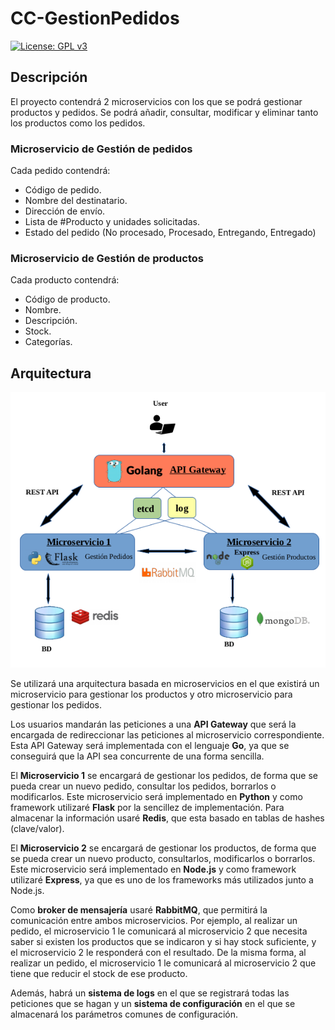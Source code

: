 # CC-GestionPedidos

[![License: GPL v3](https://img.shields.io/badge/License-GPL%20v3-blue.svg)](https://www.gnu.org/licenses/gpl-3.0)

## Descripción

El proyecto contendrá 2 microservicios con los que se podrá gestionar productos y pedidos. Se podrá añadir, consultar, modificar y eliminar tanto los productos como los pedidos.

### Microservicio de Gestión de pedidos  

Cada pedido contendrá:  

- Código de pedido.
- Nombre del destinatario.
- Dirección de envío.
- Lista de #Producto y unidades solicitadas.
- Estado del pedido (No procesado, Procesado, Entregando, Entregado)

### Microservicio de Gestión de productos

Cada producto contendrá:  

- Código de producto.
- Nombre.
- Descripción.
- Stock.
- Categorías.

## Arquitectura

![Diagrama arquitectura](doc/img/diagrama-arquitectura.png)  

Se utilizará una arquitectura basada en microservicios en el que existirá un microservicio para gestionar los productos y otro microservicio para gestionar los pedidos.  

Los usuarios mandarán las peticiones a una **API Gateway** que será la encargada de redireccionar las peticiones al microservicio correspondiente. Esta API Gateway será implementada con el lenguaje **Go**, ya que se conseguirá que la API sea concurrente de una forma sencilla.  

El **Microservicio 1** se encargará de gestionar los pedidos, de forma que se pueda crear un nuevo pedido, consultar los pedidos, borrarlos o modificarlos. Este microservicio será implementado en **Python** y como framework utilizaré **Flask** por la sencillez de implementación. Para almacenar la información usaré **Redis**, que esta basado en tablas de hashes (clave/valor).  

El **Microservicio 2** se encargará de gestionar los productos, de forma que se pueda crear un nuevo producto, consultarlos, modificarlos o borrarlos. Este microservicio será implementado en **Node.js** y como framework utilizaré **Express**, ya que es uno de los frameworks más utilizados junto a Node.js.  

Como **broker de mensajería** usaré **RabbitMQ**, que permitirá la comunicación entre ambos microservicios. Por ejemplo, al realizar un pedido, el microservicio 1 le comunicará al microservicio 2 que necesita saber si existen los productos que se indicaron y si hay stock suficiente, y el microservicio 2 le responderá con el resultado. De la misma forma, al realizar un pedido, el microservicio 1 le comunicará al microservicio 2 que tiene que reducir el stock de ese producto.

Además, habrá un **sistema de logs** en el que se registrará todas las peticiones que se hagan y un **sistema de configuración** en el que se almacenará los parámetros comunes de configuración.  
